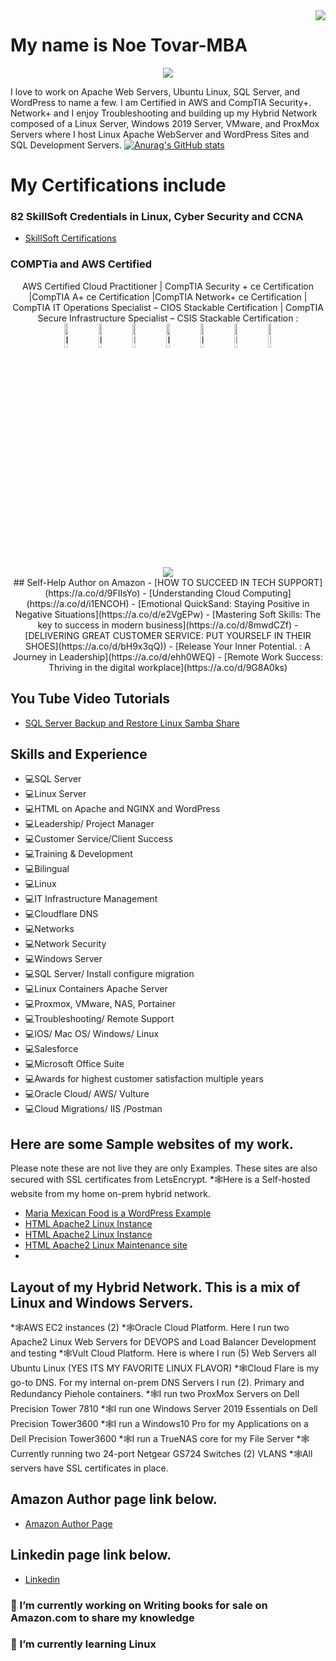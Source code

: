 <img align="right" src="https://visitor-badge.laobi.icu/badge?page_id=noetovar5.noetovar5"/>

# My name is Noe Tovar-MBA

<p align="center">
  <a href="https://skillicons.dev">
    <img src="https://skillicons.dev/icons?i=js,html,css,wasm,ae,aws,cloudflare,docker,gcp,github,git,ai,kubernetes,linkedin,linux,mysql,nginx,ps,postman,powershell,raspberrypi,visualstudio,vscode,wordpress&perline=12" />
  </a>
</p>

I love to work on Apache Web Servers, Ubuntu Linux, SQL Server, and WordPress to name a few. I am Certified in AWS and CompTIA Security+. Network+ and I enjoy Troubleshooting and 
building up my Hybrid Network composed of a Linux Server, Windows 2019 Server, VMware, and ProxMox Servers where I host Linux Apache WebServer and WordPress Sites and SQL Development Servers.
[![Anurag's GitHub stats](https://github-readme-stats.vercel.app/api?username=noetovar5)](https://github.com/anuraghazra/github-readme-stats)

# My Certifications include
### 82 SkillSoft Credentials in Linux, Cyber Security and CCNA
- [SkillSoft Certifications](https://skillsoft.digitalbadges.skillsoft.com/profile/noetovar322053/wallet)
### COMPTia and AWS Certified 
<p align="center">
AWS Certified Cloud Practitioner | CompTIA Security + ce Certification |CompTIA A+ ce Certification |CompTIA Network+ ce Certification | CompTIA IT Operations Specialist – CIOS Stackable Certification | CompTIA Secure Infrastructure Specialist – CSIS Stackable Certification  : <br/>
<img src="https://images.credly.com/size/340x340/images/00634f82-b07f-4bbd-a6bb-53de397fc3a6/image.png" height="10%" width="10%" alt="Disk Sanitization Steps"/>
<img src="https://images.credly.com/size/340x340/images/74790a75-8451-400a-8536-92d792c5184a/CompTIA_Security_2Bce.png" height="10%" width="10%" alt="Disk Sanitization Steps"/>
<img src="https://images.credly.com/size/340x340/images/63482325-a0d6-4f64-ae75-f5f33922c7d0/CompTIA_A_2Bce.png" height="10%" width="10%" alt="Disk Sanitization Steps"/>
<img src="https://images.credly.com/size/340x340/images/e1fc05b2-959b-45a4-8d20-124b1df121fe/CompTIA_Network_2Bce.png" height="10%" width="10%" alt="Disk Sanitization Steps"/>
<img src="https://images.credly.com/size/340x340/images/7f7657b9-4d1b-4b8d-b5ee-5fdf6d7ccd71/04294_CompTIA_Cert_Badges_Specialist_-_CIOS.png" height="10%" width="10%" alt="Disk Sanitization Steps"/>
<img src="https://images.credly.com/size/340x340/images/8090280a-311f-425f-a1cd-a32770b5a444/CompTIA_CSIS.png" height="10%" width="10%" alt="Disk Sanitization Steps"/>
<img src="https://images.credly.com/size/340x340/images/1d7f03e6-9f1b-4262-a79c-d4d4a6761b63/CompTIA_ITFund.png" height="10%" width="10%" alt="Disk Sanitization Steps"/>

<br />
<img src="https://img.shields.io/badge/Amazon_AWS-FF9900?style=for-the-badge&logo=amazonaws&logoColor=white"/>
<br />
## Self-Help Author on Amazon
- [HOW TO SUCCEED IN TECH SUPPORT](https://a.co/d/9FIIsYo)
- [Understanding Cloud Computing](https://a.co/d/i1ENCOH)
- [Emotional QuickSand: Staying Positive in Negative Situations](https://a.co/d/e2VgEPw)
- [Mastering Soft Skills: The key to success in modern business](https://a.co/d/8mwdCZf)
- [DELIVERING GREAT CUSTOMER SERVICE: PUT YOURSELF IN THEIR SHOES](https://a.co/d/bH9x3qQ))
- [Release Your Inner Potential. : A Journey in Leadership](https://a.co/d/ehh0WEQ)
- [Remote Work Success: Thriving in the digital workplace](https://a.co/d/9G8A0ks)

## You Tube Video Tutorials
- [SQL Server Backup and Restore Linux Samba Share](https://youtu.be/YnOyj7F9Zjw)

  
## Skills and Experience
* 💻SQL Server
* 💻Linux Server
* 💻HTML on Apache and NGINX and WordPress
* 💻Leadership/ Project Manager
* 💻Customer Service/Client Success
* 💻Training & Development
* 💻Bilingual
* 💻Linux
* 💻IT Infrastructure Management
* 💻Cloudflare DNS
* 💻Networks
* 💻Network Security
* 💻Windows Server
* 💻SQL Server/ Install configure migration
* 💻Linux Containers Apache Server
* 💻Proxmox, VMware, NAS, Portainer
* 💻Troubleshooting/ Remote Support
* 💻IOS/ Mac OS/ Windows/ Linux
* 💻Salesforce
* 💻Microsoft Office Suite
* 💻Awards for highest customer satisfaction multiple years
* 💻Oracle Cloud/ AWS/ Vulture
* 💻Cloud Migrations/ IIS /Postman 
## Here are some Sample websites of my work. 
Please note these are not live they are only Examples.
These sites are also secured with SSL certificates from LetsEncrypt.
*🕸️Here is a Self-hosted website from my home on-prem hybrid network. 
- [Maria Mexican Food is a WordPress Example](https://maria.tovartech.org/)
- [HTML Apache2 Linux Instance](https://jose.tovartech.org)
- [HTML Apache2 Linux Instance](https://amd.tovartech.org)
- [HTML Apache2 Linux Maintenance site](https://comingsoon.tovartech.org/)
- 

## Layout of my Hybrid Network. This is a mix of Linux and Windows Servers.
*🕸️AWS EC2 instances (2)
*🕸️Oracle Cloud Platform. Here I run two Apache2 Linux Web Servers for DEVOPS and Load Balancer Development and testing
*🕸️Vult Cloud Platform. Here is where I run (5) Web Servers all Ubuntu Linux (YES ITS MY FAVORITE LINUX FLAVOR)
*🕸️Cloud Flare is my go-to DNS. For my internal on-prem DNS Servers I run (2). Primary and Redundancy Piehole containers.
*🕸️I run two ProxMox Servers on Dell Precision Tower 7810
*🕸️I run one Windows Server 2019 Essentials on Dell Precision Tower3600
*🕸️I run a Windows10 Pro for my Applications on a Dell Precision Tower3600
*🕸️I run a TrueNAS core for my File Server
*🕸️Currently running two 24-port Netgear GS724 Switches (2) VLANS
*🕸️All servers have SSL certificates in place.

## Amazon Author page link below.
- [Amazon Author Page](https://www.amazon.com/stores/author/B096BJRGGD/allbooks?ingress=0&visitId=ee8a9ab1-e946-4848-a126-cebbe4dbc335&store_ref=ap_rdr&ref_=ap_rdr)
## Linkedin page link below.
- [Linkedin](https://www.linkedin.com/in/noe-tovar-mba)

### 🔭 I’m currently working on Writing books for sale on Amazon.com to share my knowledge 
### 🌱 I’m currently learning Linux 



